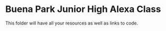 # Buena Park Junior High Alexa Class


This folder will have all your resources as well as links to code. 
